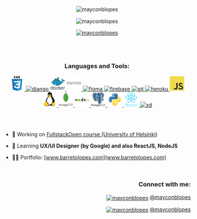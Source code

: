 <p align="center">
<a><img align="center" src="https://github-readme-stats.vercel.app/api?username=mayconblopes&show_icons=true&locale=en&theme=great-gatsby" alt="mayconblopes" /></a>
</p>

<!--
<a><img align="center" src="https://github-readme-stats.vercel.app/api/top-langs?username=mayconblopes&show_icons=true&locale=en&layout=compact&theme=great-gatsby" alt="mayconblopes" /></a>
-->
<p align="center">
<a><img align="center" src="https://github-readme-streak-stats.herokuapp.com/?user=mayconblopes&theme=great-gatsby" alt="mayconblopes" /></a>
</p>



<p align="center"> 
  <a href="https://github.com/ryo-ma/github-profile-trophy"><img src="https://github-profile-trophy.vercel.app/?username=mayconblopes&rank=-?&margin-w=15&margin-h=15&column=3&theme=dracula" alt="mayconblopes" /></a>
 </p>
 
<br>
<br>

<h3 align="center">Languages and Tools:</h3>
<p align="center"> <a href="https://www.w3schools.com/css/" target="_blank" rel="noreferrer"> <img src="https://raw.githubusercontent.com/devicons/devicon/master/icons/css3/css3-original-wordmark.svg" alt="css3" width="40" height="40"/> </a> <a href="https://www.djangoproject.com/" target="_blank" rel="noreferrer"> <img src="https://cdn.worldvectorlogo.com/logos/django.svg" alt="django" width="40" height="40"/> </a> <a href="https://www.docker.com/" target="_blank" rel="noreferrer"> <img src="https://raw.githubusercontent.com/devicons/devicon/master/icons/docker/docker-original-wordmark.svg" alt="docker" width="40" height="40"/> </a> <a href="https://expressjs.com" target="_blank" rel="noreferrer"> <img src="https://raw.githubusercontent.com/devicons/devicon/master/icons/express/express-original-wordmark.svg" alt="express" width="40" height="40"/> </a> <a href="https://www.figma.com/" target="_blank" rel="noreferrer"> <img src="https://www.vectorlogo.zone/logos/figma/figma-icon.svg" alt="figma" width="40" height="40"/> </a> <a href="https://firebase.google.com/" target="_blank" rel="noreferrer"> <img src="https://www.vectorlogo.zone/logos/firebase/firebase-icon.svg" alt="firebase" width="40" height="40"/> </a> <a href="https://git-scm.com/" target="_blank" rel="noreferrer"> <img src="https://www.vectorlogo.zone/logos/git-scm/git-scm-icon.svg" alt="git" width="40" height="40"/> </a> <a href="https://heroku.com" target="_blank" rel="noreferrer"> <img src="https://www.vectorlogo.zone/logos/heroku/heroku-icon.svg" alt="heroku" width="40" height="40"/> </a> <a href="https://developer.mozilla.org/en-US/docs/Web/JavaScript" target="_blank" rel="noreferrer"> <img src="https://raw.githubusercontent.com/devicons/devicon/master/icons/javascript/javascript-original.svg" alt="javascript" width="40" height="40"/> </a> <a href="https://www.linux.org/" target="_blank" rel="noreferrer"> <img src="https://raw.githubusercontent.com/devicons/devicon/master/icons/linux/linux-original.svg" alt="linux" width="40" height="40"/> </a> <a href="https://www.mongodb.com/" target="_blank" rel="noreferrer"> <img src="https://raw.githubusercontent.com/devicons/devicon/master/icons/mongodb/mongodb-original-wordmark.svg" alt="mongodb" width="40" height="40"/> </a> <a href="https://nodejs.org" target="_blank" rel="noreferrer"> <img src="https://raw.githubusercontent.com/devicons/devicon/master/icons/nodejs/nodejs-original-wordmark.svg" alt="nodejs" width="40" height="40"/> </a> <a href="https://www.postgresql.org" target="_blank" rel="noreferrer"> <img src="https://raw.githubusercontent.com/devicons/devicon/master/icons/postgresql/postgresql-original-wordmark.svg" alt="postgresql" width="40" height="40"/> </a> <a href="https://www.python.org" target="_blank" rel="noreferrer"> <img src="https://raw.githubusercontent.com/devicons/devicon/master/icons/python/python-original.svg" alt="python" width="40" height="40"/> </a> <a href="https://reactjs.org/" target="_blank" rel="noreferrer"> <img src="https://raw.githubusercontent.com/devicons/devicon/master/icons/react/react-original-wordmark.svg" alt="react" width="40" height="40"/> </a> <a href="https://www.adobe.com/products/xd.html" target="_blank" rel="noreferrer"> <img src="https://cdn.worldvectorlogo.com/logos/adobe-xd.svg" alt="xd" width="40" height="40"/> </a> </p>

<br>
<br>

- 🔭 Working on [FullstackOpen course (University of Helsinki)](https://fullstackopen.com)

- 🌱 Learning **UX/UI Designer (by Google) and also ReactJS, NodeJS**

- 👨‍💻 Portfolio: [www.barretolopes.com](www.barretolopes.com)

<br>

<h3 align="right">Connect with me:</h3>
<p align="right">
<a href="https://twitter.com/mayconblopes" target="blank"><img align="center" src="https://raw.githubusercontent.com/rahuldkjain/github-profile-readme-generator/master/src/images/icons/Social/twitter.svg" alt="mayconblopes" height="30" width="40" /></a>
<a href="https://twitter.com/mayconblopes" target="blank"><img align="center"/>@mayconblopes</a>

</p>
<p align="right">
<a href="https://www.linkedin.com/in/mayconblopes/" target="blank"><img align="center" src="https://raw.githubusercontent.com/rahuldkjain/github-profile-readme-generator/master/src/images/icons/Social/linked-in-alt.svg" alt="mayconblopes" height="30" width="40" /></a>
<a href="https://www.linkedin.com/in/mayconblopes/" target="blank"><img align="center"/>@mayconblopes</a>
</p>

